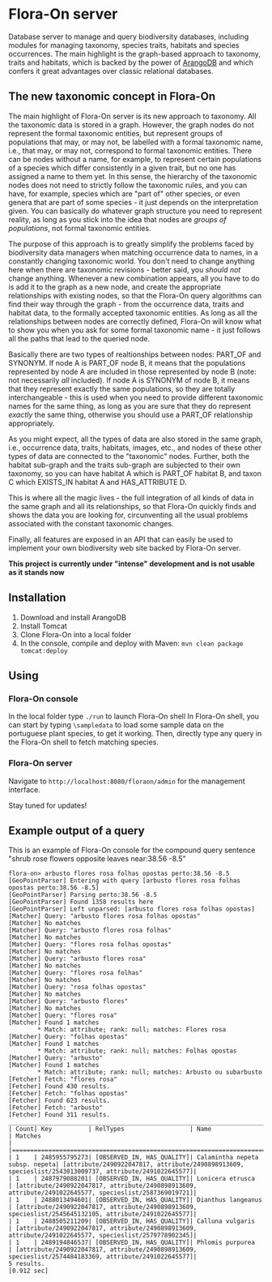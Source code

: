 # Flora-On server
Database server to manage and query biodiversity databases, including modules for managing taxonomy, species traits, habitats and species occurrences.
The main highlight is the graph-based approach to taxonomy, traits and habitats, which is backed by the power of [ArangoDB](http://www.arangodb.com/) and which confers it great advantages over classic relational databases.

## The new taxonomic concept in Flora-On
The main highlight of Flora-On server is its new approach to taxonomy. All the taxonomic data is stored in a graph. However, the graph nodes do not represent the formal taxonomic entities, but represent groups of populations that may, or may not, be labelled with a formal taxonomic name, i.e., that may, or may not, correspond to formal taxonomic entities. There can be nodes without a name, for example, to represent certain populations of a species which differ consistently in a given trait, but no one has assigned a name to them yet. In this sense, the hierarchy of the taxonomic nodes does not need to strictly follow the taxonomic rules, and you can have, for example, species which are "part of" other species, or even genera that are part of some species - it just depends on the interpretation given. You can basically do whatever graph structure you need to represent reality, as long as you stick into the idea that nodes are *groups of populations*, not formal taxonomic entities.

The purpose of this approach is to greatly simplify the problems faced by biodiversity data managers when matching occurrence data to names, in a constantly changing taxonomic world. You don't need to change anything here when there are taxonomic revisions - better said, you *should not* change anything. Whenever a new combination appears, all you have to do is add it to the graph as a new node, and create the appropriate relationships with existing nodes, so that the Flora-On query algorithms can find their way through the graph - from the occurrence data, traits and habitat data, to the formally accepted taxonomic entities. As long as all the relationships between nodes are correctly defined, Flora-On will know what to show you when you ask for some formal taxonomic name - it just follows all the paths that lead to the queried node.

Basically there are two types of realtionships between nodes: PART_OF and SYNONYM. If node A is PART_OF node B, it means that the populations represented by node A are included in those represented by node B (note: not necessarily *all* included). If node A is SYNONYM of node B, it means that they represent exactly the same populations, so they are totally interchangeable - this is used when you need to provide different taxonomic names for the same thing, as long as you are sure that they do represent *exactly* the same thing, otherwise you should use a PART_OF relationship appropriately.

As you might expect, all the types of data are also stored in the same graph, i.e., occurrence data, traits, habitats, images, etc., and nodes of these other types of data are connected to the "taxonomic" nodes. Further, both the habitat sub-graph and the traits sub-graph are subjected to their own taxonomy, so you can have habitat A which is PART_OF habitat B, and taxon C which EXISTS_IN habitat A and HAS_ATTRIBUTE D.

This is where all the magic lives - the full integration of all kinds of data in the same graph and all its relationships, so that Flora-On quickly finds and shows the data you are looking for, circunventing all the usual problems associated with the constant taxonomic changes.

Finally, all features are exposed in an API that can easily be used to implement your own biodiversity web site backed by Flora-On server.

**This project is currently under "intense" development and is not usable as it stands now**

## Installation
1. Download and install ArangoDB
2. Install Tomcat
3. Clone Flora-On into a local folder
4. In the console, compile and deploy with Maven: `mvn clean package tomcat:deploy`

## Using

### Flora-On console
In the local folder type `./run` to launch Flora-On shell
In Flora-On shell, you can start by typing `\sampledata` to load some sample data on the portuguese plant species, to get it working.
Then, directly type any query in the Flora-On shell to fetch matching species.

### Flora-On server
Navigate to `http://localhost:8080/floraon/admin` for the management interface.

Stay tuned for updates!

## Example output of a query
This is an example of Flora-On console for the compound query sentence "shrub rose flowers opposite leaves near:38.56 -8.5"
```
flora-on> arbusto flores rosa folhas opostas perto:38.56 -8.5
[GeoPointParser] Entering with query [arbusto flores rosa folhas opostas perto:38.56 -8.5]
[GeoPointParser] Parsing perto:38.56 -8.5
[GeoPointParser] Found 1358 results here
[GeoPointParser] Left unparsed: [arbusto flores rosa folhas opostas]
[Matcher] Query: "arbusto flores rosa folhas opostas"
[Matcher] No matches
[Matcher] Query: "arbusto flores rosa folhas"
[Matcher] No matches
[Matcher] Query: "flores rosa folhas opostas"
[Matcher] No matches
[Matcher] Query: "arbusto flores rosa"
[Matcher] No matches
[Matcher] Query: "flores rosa folhas"
[Matcher] No matches
[Matcher] Query: "rosa folhas opostas"
[Matcher] No matches
[Matcher] Query: "arbusto flores"
[Matcher] No matches
[Matcher] Query: "flores rosa"
[Matcher] Found 1 matches
        * Match: attribute; rank: null; matches: Flores rosa
[Matcher] Query: "folhas opostas"
[Matcher] Found 1 matches
        * Match: attribute; rank: null; matches: Folhas opostas
[Matcher] Query: "arbusto"
[Matcher] Found 1 matches
        * Match: attribute; rank: null; matches: Arbusto ou subarbusto
[Fetcher] Fetch: "flores rosa"
[Fetcher] Found 430 results.
[Fetcher] Fetch: "folhas opostas"
[Fetcher] Found 623 results.
[Fetcher] Fetch: "arbusto"
[Fetcher] Found 311 results.
___________________________________________________________________________________________________________________________________________________________________________________________
| Count| Key          | RelTypes                  | Name                           | Matches                                                                                               |
|==========================================================================================================================================================================================|
| 1    | 2485955795273| [OBSERVED_IN, HAS_QUALITY]| Calamintha nepeta subsp. nepeta| [attribute/2490922047817, attribute/2490898913609, specieslist/2543013009737, attribute/2491022645577]|
| 1    | 2487979088201| [OBSERVED_IN, HAS_QUALITY]| Lonicera etrusca               | [attribute/2490922047817, attribute/2490898913609, attribute/2491022645577, specieslist/2587369019721]|
| 1    | 2488013494601| [OBSERVED_IN, HAS_QUALITY]| Dianthus langeanus             | [attribute/2490922047817, attribute/2490898913609, specieslist/2545645132105, attribute/2491022645577]|
| 1    | 2488505211209| [OBSERVED_IN, HAS_QUALITY]| Calluna vulgaris               | [attribute/2490922047817, attribute/2490898913609, attribute/2491022645577, specieslist/2579778902345]|
| 1    | 2489194846537| [OBSERVED_IN, HAS_QUALITY]| Phlomis purpurea               | [attribute/2490922047817, attribute/2490898913609, specieslist/2574484183369, attribute/2491022645577]|
5 results.
[0.912 sec]
```

